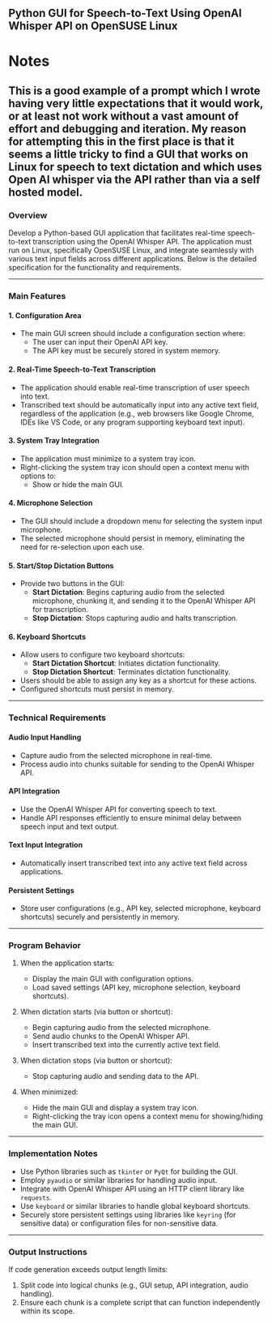 ## Python GUI for Speech-to-Text Using OpenAI Whisper API on OpenSUSE Linux

# Notes

This is a good example of a prompt which I wrote having very little expectations that it would work, or at least not work without a vast amount of effort and debugging and iteration. My reason for attempting this in the first place is that it seems a little tricky to find a GUI that works on Linux for speech to text dictation and which uses Open AI whisper via the API rather than via a self hosted model. 
---

### **Overview**
Develop a Python-based GUI application that facilitates real-time speech-to-text transcription using the OpenAI Whisper API. The application must run on Linux, specifically OpenSUSE Linux, and integrate seamlessly with various text input fields across different applications. Below is the detailed specification for the functionality and requirements.

---

### **Main Features**

#### **1. Configuration Area**
- The main GUI screen should include a configuration section where:
  - The user can input their OpenAI API key.
  - The API key must be securely stored in system memory.

#### **2. Real-Time Speech-to-Text Transcription**
- The application should enable real-time transcription of user speech into text.
- Transcribed text should be automatically input into any active text field, regardless of the application (e.g., web browsers like Google Chrome, IDEs like VS Code, or any program supporting keyboard text input).

#### **3. System Tray Integration**
- The application must minimize to a system tray icon.
- Right-clicking the system tray icon should open a context menu with options to:
  - Show or hide the main GUI.

#### **4. Microphone Selection**
- The GUI should include a dropdown menu for selecting the system input microphone.
- The selected microphone should persist in memory, eliminating the need for re-selection upon each use.

#### **5. Start/Stop Dictation Buttons**
- Provide two buttons in the GUI:
  - **Start Dictation**: Begins capturing audio from the selected microphone, chunking it, and sending it to the OpenAI Whisper API for transcription.
  - **Stop Dictation**: Stops capturing audio and halts transcription.

#### **6. Keyboard Shortcuts**
- Allow users to configure two keyboard shortcuts:
  - **Start Dictation Shortcut**: Initiates dictation functionality.
  - **Stop Dictation Shortcut**: Terminates dictation functionality.
- Users should be able to assign any key as a shortcut for these actions.
- Configured shortcuts must persist in memory.

---

### **Technical Requirements**

#### **Audio Input Handling**
- Capture audio from the selected microphone in real-time.
- Process audio into chunks suitable for sending to the OpenAI Whisper API.

#### **API Integration**
- Use the OpenAI Whisper API for converting speech to text.
- Handle API responses efficiently to ensure minimal delay between speech input and text output.

#### **Text Input Integration**
- Automatically insert transcribed text into any active text field across applications.

#### **Persistent Settings**
- Store user configurations (e.g., API key, selected microphone, keyboard shortcuts) securely and persistently in memory.

---

### **Program Behavior**

1. When the application starts:
   - Display the main GUI with configuration options.
   - Load saved settings (API key, microphone selection, keyboard shortcuts).

2. When dictation starts (via button or shortcut):
   - Begin capturing audio from the selected microphone.
   - Send audio chunks to the OpenAI Whisper API.
   - Insert transcribed text into the currently active text field.

3. When dictation stops (via button or shortcut):
   - Stop capturing audio and sending data to the API.

4. When minimized:
   - Hide the main GUI and display a system tray icon.
   - Right-clicking the tray icon opens a context menu for showing/hiding the main GUI.

---

### **Implementation Notes**

- Use Python libraries such as `tkinter` or `PyQt` for building the GUI.
- Employ `pyaudio` or similar libraries for handling audio input.
- Integrate with OpenAI Whisper API using an HTTP client library like `requests`.
- Use `keyboard` or similar libraries to handle global keyboard shortcuts.
- Securely store persistent settings using libraries like `keyring` (for sensitive data) or configuration files for non-sensitive data.

---

### **Output Instructions**

If code generation exceeds output length limits:
1. Split code into logical chunks (e.g., GUI setup, API integration, audio handling).
2. Ensure each chunk is a complete script that can function independently within its scope.